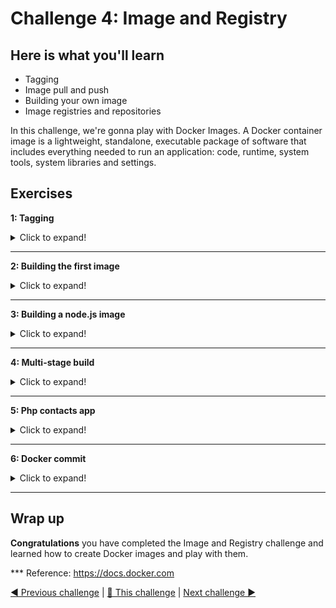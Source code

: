 # Challenge 4: Image and Registry

## Here is what you'll learn

- Tagging
- Image pull and push
- Building your own image
- Image registries and repositories

In this challenge, we're gonna play with Docker Images. A Docker container image is a lightweight, standalone, executable package of software that includes everything needed to run an application: code, runtime, system tools, system libraries and settings. 

## Exercises


**1: Tagging**
<details>
  <summary>Click to expand!</summary>

Let's pull an image. The command that we use is ```docker pull```. With that command, we're requesting from Docker that we want to download an image from its registry to the host. 

Type: 
```shell
$ docker pull ubuntu:latest
```
Output will be something like:
```shell
latest: Pulling from library/ubuntu
3ff22d22a855: Pull complete
e7cb79d19722: Pull complete
323d0d660b6a: Pull complete
b7f616834fd0: Pull complete
Digest: sha256:5d1d5407f353843ecf8b16524bc5565aa332e9e6a1297c73a92d3e754b8a636d
Status: Downloaded newer image for ubuntu:latest
docker.io/library/ubuntu:latest
 ```
Now it's time to see which images that we have on our system. For this, we're gonna type:
 
```shell
$ docker image ls
```
Output will be something like:
```shell
REPOSITORY          TAG                 IMAGE ID            CREATED             SIZE
ubuntu              latest              1e4467b07108        2 weeks ago         73.9MB
 ```

I want you to pay attention to the image id part. Like containers, images also have unique ids. The image ID is a digest, and is a computed SHA256 hash of the image configuration object, which contains the digests of the layers that contribute to the image's filesystem definition. If two different images have the same ids, this means that they're literally the same images with different names. 
Yes it's possible to tag an image with different tags. Let's do that and add another name to this image. 

Type: 
```shell
$ docker image tag ubuntu:latest your_dockerhub_id/day6:ubuntu
```
We have added a second name to the image. Let's check and see.

Type: 
```shell
$ docker image ls
```
Output will be something like:
```shell
REPOSITORY            TAG                 IMAGE ID            CREATED             SIZE
ubuntu                latest              1e4467b07108        2 weeks ago         73.9MB
ozgurozturknet/day6   ubuntu              1e4467b07108        2 weeks ago         73.9MB
```

We have 2 images that are stored on our host. Image ids are same, so these are literally the same images but with different names. 

We have added a new tag-name to ubuntu:latest image. We tagged it with our Docker Hub id. This means that this image is stored "or will be stored" on Docker Hub (Remember, image names also indicate where the image is located). But it isn't at the moment. Let's correct this and push this image to its repository. But before that we have to login and authenticate. This way, Docker Hub knows that we're the right person who can push this image to its respository. Let's login first. 

Type: 
```shell
$ docker login
```
Output will be something like:
```shell
Login with your Docker ID to push and pull images from Docker Hub. If you don't have a Docker ID, head over to https://hub.docker.com to create one.
Username: ozgurozturknet
Password:
Login Succeeded
```

Now we're ready to push. 

Type: 
```shell
$ docker push your_dockerhub_id/day6:ubuntu
```
Output will be something like:
```shell
The push refers to repository [docker.io/ozgurozturknet/day6]
095624243293: Mounted from library/ubuntu
a37e74863e72: Mounted from library/ubuntu
8eeb4a14bcb4: Mounted from library/ubuntu
ce3011290956: Mounted from library/ubuntu
ubuntu: digest: sha256:60f560e52264ed1cb7829a0d59b1ee7740d7580e0eb293aca2d722136edb1e24 size: 11529MB
```
That was fast, wasn't it? Please pay attention to the output. ```Mounted from library/ubuntu```. You know that images consist of multiple layers. And each layer has its unique id. When we pull or push any image, if the target (registry or your computer) has the same layer with tha same id stored on it, it doesn't pull or push that layer phyiscally again. Just checks and mounts that. This is the reason why it was fast. We didn't transfer any file to Docker Hub. Docker Hub detected that these 4 layers are already stored on it, so instead of getting it again, Docker hub just mounted these files to our repository. This is also same on our computer. We have 2 images stored on it. But they are literally the same images with different names. Docker doesn't store multiple files for these 2 images. Image files are stored just once but multiple tags are added to the same files.

But what are these layers? Is there any way to see how they are created? Yes and the command that we'll use is ```docker image history```. History sub-command shows us history of the image and it also shows how all these layers were created. Let's check this. 

Type: 
```shell
$ docker image history ubuntu:latest
```
Output will be something like:
```shell
1e4467b07108        2 weeks ago         /bin/sh -c #(nop)  CMD ["/bin/bash"]            0B
<missing>           2 weeks ago         /bin/sh -c mkdir -p /run/systemd && echo 'do…   7B
<missing>           2 weeks ago         /bin/sh -c set -xe   && echo '#!/bin/sh' > /…   811B
<missing>           2 weeks ago         /bin/sh -c [ -z "$(apt-get indextargets)" ]     1.01MB
<missing>           2 weeks ago         /bin/sh -c #(nop) ADD file:65a1cc50a9867c153…   72.9MB
```

This output shows us which commands have been executed and which layers have been created as a result of these commands. This also gives us some clues about how an image is created. 

Docker can build images automatically by reading the instructions from a Dockerfile. A Dockerfile is a text document that contains all the commands a user could call on the command line to assemble an image. Using ```docker build```, users can create an automated build that executes several command-line instructions in succession. Each instruction that changes anything creates a new layer. The Docker daemon runs the instructions in the Dockerfile one-by-one, committing the result of each instruction to a new image if necessary, before finally outputting the ID of your new image. It's now time to create our first image. 
</details>

***
**2: Building the first image**
<details>
  <summary>Click to expand!</summary>

First, we should clone this Github repository.

Type: 
```shell
$ git clone https://github.com/azuredevcollege/trainingdays.git
```
Output will be something like:
```shell
Cloning into 'trainingdays'...
remote: Enumerating objects: 42, done.
remote: Counting objects: 100% (42/42), done.
remote: Compressing objects: 100% (31/31), done.
remote: Total 1899 (delta 26), reused 25 (delta 11), pack-reused 1857 Receiving objects:  97% (1843/1899), 57.20 MiB | 11.92 MiB/s
Receiving objects: 100% (1899/1899), 63.35 MiB | 11.26 MiB/s, done.
Resolving deltas: 100% (747/747), done.
Updating files: 100% (1396/1396), done.
```

Repo has been cloned. It's time to jump to the
```trainingdays/day6/apps/first_docker_image``` folder. cd to that folder and
list all the files.


Type: 
```shell
$ cd trainingdays/day6/apps/first_docker_image
$ ls -l
```
Output will be something like:
```shell
total 8
-rw-r--r-- 1 ozozturk ozozturk  90 Jun 12 11:56 Dockerfile
-rw-r--r-- 1 ozozturk ozozturk 211 Jun 12 11:21 index.html
```

There are 2 files in that folder. ```index.html``` is a simple html file that has been created by us. We want to build a web server image with this file has been copied in it. To be able to build an image, we need a ```Dockerfile```. A Dockerfile is a text document that contains all the commands a user could call on the command line to assemble an image. We have one in this folder. Let's check and see what's in it. This is one of the simplest form of a Dockerfile.

Type: 
```shell
$ cat Dockerfile
```
Output will be something like:
```shell
FROM nginx:latest
COPY index.html /usr/share/nginx/html
CMD ["nginx", "-g", "daemon off;"]
```

 If we cd to a folder which has Dockerfile in it and type ```docker image build .```, Docker starts to run instructions in that Dockerfile in order. A Dockerfile must begin with the "FROM" instruction. "FROM" instruction specifies the Parent Image that you are trying to build this new image on top of. ```FROM``` basically means that "hey Docker, download that image and execute the next instructions on top of that". It's the base image that we build our image on top of. In our case, it is ```nginx:latest```. We're building our image on top of ngninx:latest. 

The second instruction in that Dockerfile is ```COPY```. The COPY instruction copies new files or directories from "source" to the "destination" inside the container. In our case, we have instructed Docker to copy the ```index.html``` file located in the current folder to the ```/usr/share/nginx/html``` folder inside the image. ```/usr/share/nginx/html``` is the folder where Nginx stores websites that it serves. We copied our index.html to that folder, So nginx daemon will serve our web page. 

The third and last instruction in this Dockerfile is CMD. The main purpose of the "CMD" instruction is that providing defaults of an executing container. In short, it defines the command to execute when you run a container from that image. There can be only one CMD instruction in any Dockerfile. If you list more than one CMD then only the last CMD will take effect. In our case, we want Docker to start nginx daemon when we create a container. 

Ok, it's time to create our first image. We checked the Dockerfile and see what it includes. Now we can build the first image.

Type: 
```shell
$ docker image build -t your_dockerhub_id/firstimage:latest . #do not forget the dot
```
Output will be something like:
```shell
Sending build context to Docker daemon  3.072kB
Step 1/3 : FROM nginx:latest
 ---> 08393e824c32
Step 2/3 : COPY index.html /usr/share/nginx/html
 ---> 14fb48dc6eea
Step 3/3 : CMD ["nginx", "-g", "daemon off;"]
 ---> Running in 772fbfd4dba3
Removing intermediate container 772fbfd4dba3
 ---> 560570bf44e5
Successfully built 560570bf44e5
Successfully tagged ozgurozturknet/firstimage:latest
```
Congrats! We have built our first image. Let's create a container to see if it's working as expect.

Type: 
```shell
$ docker container run --rm -d -p 80:80 --name test_container your_dockerhub_id/firstimage:latest
```
Output will be something like:
```shell
25e7fe3f3e57dd2eab07bf672501dde69d81eb156347607e0b378757b41d859b
```
Open a browser and visit http://127.0.0.1 You would see a page like that. 

<img src="./img/firstimage.png">

Stop the container and it'll be deleted automatically.

Type: 
```shell
$ docker container stop test_container
```
Output will be something like:
```shell
test_container
```
</details>

***
**3: Building a node.js image**
<details>
  <summary>Click to expand!</summary>

This time we're gonna build a node.js app image. cd to the ```/trainingdays/day6/apps/nodejs``` folder and list all the files. 


Type: 
```shell
$ cd /trainingdays/day6/apps/nodejs
$ ls -l
```
Output will be something like:
```shell
total 12
-rw-r--r-- 1 ozozturk ozozturk 292 Aug 12 20:27 Dockerfile
-rw-r--r-- 1 ozozturk ozozturk 288 Aug 12 20:14 package.json
-rw-r--r-- 1 ozozturk ozozturk 273 Aug 12 20:15 server.js
```

This time we have 3 files. First one is ```package.json```. If you work with JavaScript, or you've ever interacted with a JavaScript project, Node.js or a frontend project, you surely met the package.json file. The package.json file is kind of a manifest for your project. It can do a lot of things, but in our case it's specially important because it defines the dependencies that we'll install with npm. Our simple node application is running on top of Express framework and we need that framework to be installed to run our simple Javascript webapp. ```Server.js``` is the second file and it's our main Javascript application. It's a simple "Hello World" web app. And the third one is the usual suspect. Dockerfile. Let's take a look at it. 

Type: 
```shell
$ cat Dockerfile
```
Output will be something like:
```shell
# source: https://nodejs.org/en/docs/guides/nodejs-docker-webapp/
FROM node:12

# Create app directory
WORKDIR /usr/src/app

# Copy source files
COPY package.json .
COPY server.js .

# Install app dependencies
RUN npm install

# Exposing the port 8080
EXPOSE 8080

CMD [ "node", "server.js" ]
```

I want you to pay attention to 2 things. First, as you can see, we can add comments to Dockerfile. Any line starting with ```#``` is treated as a comment and not processed. Second, we have 3 new instructions, ```WORKDIR``` , ```RUN``` and ```EXPOSE```. The default working directory for running binaries within a container is the root directory (/), but you can set a different folder by using "WORKDIR" instruction. It's kind of cd'ing to that folder. Any command that you execute after that insturction will be executed in this folder. If there isn't any folder with that name in the image, Docker creates the folder first but If there is, Docker uses that. 

The "RUN" instruction will execute any commands in a new layer on top of the current image and commit the results. The resulting committed image will be used for the next step in the Dockerfile. When we want to execute anything, we use this instruction. 

The "EXPOSE" instruction informs Docker that the container listens on the specified network ports at runtime. You can specify whether the port listens on TCP or UDP, and the default is TCP if the protocol is not specified. The EXPOSE instruction does not actually publish the port. It functions as a type of documentation about which ports are intended to be published between the person who builds the image and the person who runs the container. To actually publish any port, we should use the -p flag during container creation.

Now it's time to build the image. 

Type: 
```shell
$ docker image build -t your_dockerhub_id/node:latest .
```
Output will be something like:
```shell
Sending build context to Docker daemon  4.096kB
Step 1/7 : FROM node:12
 ---> cfcf3e70099d
Step 2/7 : WORKDIR /usr/src/app
 ---> Running in 0784285bb528
Removing intermediate container 0784285bb528
 ---> 548e712ed3ef
Step 3/7 : COPY package.json .
 ---> 3f85bf98e435
Step 4/7 : COPY server.js .
 ---> beb25f72bb6a
Step 5/7 : RUN npm install
 ---> Running in e3eed8b0c46d
npm notice created a lockfile as package-lock.json. You should commit this file.
npm WARN docker_web_app@1.0.0 No repository field.
npm WARN docker_web_app@1.0.0 No license field.

added 50 packages from 37 contributors and audited 50 packages in 2.167s
found 0 vulnerabilities

Removing intermediate container e3eed8b0c46d
 ---> 8d3082c10a9e
Step 6/7 : EXPOSE 8080
 ---> Running in 0e6bd014ac73
Removing intermediate container 0e6bd014ac73
 ---> 5143985531f3
Step 7/7 : CMD [ "node", "server.js" ]
 ---> Running in 152317b9eafe
Removing intermediate container 152317b9eafe
 ---> a832145edf14
Successfully built a832145edf14
Successfully tagged ozgurozturknet/node:latest
```

Image has been built successfully. But I want you to run the same command one more time. 

```shell
Sending build context to Docker daemon  4.096kB
Step 1/7 : FROM node:12
 ---> cfcf3e70099d
Step 2/7 : WORKDIR /usr/src/app
 ---> Using cache
 ---> 3d04799d4f2a
Step 3/7 : COPY package.json .
 ---> Using cache
 ---> a348cb47ad20
Step 4/7 : COPY server.js .
 ---> Using cache
 ---> 5affbe5fce86
Step 5/7 : RUN npm install
 ---> Using cache
 ---> ad11b36a3604
Step 6/7 : EXPOSE 8080
 ---> Using cache
 ---> 57b485f4eef1
Step 7/7 : CMD [ "node", "server.js" ]
 ---> Using cache
 ---> fb0586534394
Successfully built fb0586534394
Successfully tagged ozgurozturknet/node:latest
```

Something strange has happened. We built that image a few seconds ago and we didn't change any source file after that. Then we reran the docker image build command second time but we received lots of ``` ---> Using cache``` messages this time. What does that mean? 

When building an image, Docker steps through the instructions in your Dockerfile, executing each in the order specified. As each instruction is examined, Docker looks for an existing layers in its cache that it can reuse, rather than creating a new (duplicate) layer. If you don't change any source file or didn't change anything in the Dockerfile, this means that nothing has changed, so Docker doesn't run the instruction again and again. Instead of that, Docker uses the cached layers. That makes the build process fast. Let's simulate that and see what happens if we change something. Open ```server.js``` file with a text editor, go to line 12 and change the ```Hello World``` message with another message something like ```build cache test```. Save the file and rerun ```docker image build -t your_dockerhub_id/node:latest .``` command one more time. 

```shell
Sending build context to Docker daemon  4.096kB
Step 1/7 : FROM node:12
 ---> cfcf3e70099d
Step 2/7 : WORKDIR /usr/src/app
 ---> Using cache
 ---> 3d04799d4f2a
Step 3/7 : COPY package.json .
 ---> Using cache
 ---> a348cb47ad20
Step 4/7 : COPY server.js .
 ---> 800aa5cd76d2
Step 5/7 : RUN npm install
 ---> Running in 20f6c9a2c4e0
npm notice created a lockfile as package-lock.json. You should commit this file.
npm WARN docker_web_app@1.0.0 No repository field.
npm WARN docker_web_app@1.0.0 No license field.

added 50 packages from 37 contributors and audited 50 packages in 2.521s
found 0 vulnerabilities

Removing intermediate container 20f6c9a2c4e0
 ---> eac206f9957e
Step 6/7 : EXPOSE 8080
 ---> Running in 3084d34a448f
Removing intermediate container 3084d34a448f
 ---> 1e4c0a700aa6
Step 7/7 : CMD [ "node", "server.js" ]
 ---> Running in b0fae2027731
Removing intermediate container b0fae2027731
 ---> 729b13c3276f
Successfully built 729b13c3276f
Successfully tagged ozgurozturknet/node:latest
```

Docker started to build an image again. First step, nothing changed, used the cache. Second step, nothing changed, used the cache. Third step, nothing changed, used the cache. But fourth step, we wanted to copy server.js file, which has been changed. Old layer that Docker has created and cached before is invalid now. So Docker started to execute that instruction and created a new layer and didn't use the cached version. And each instruction after that has been executed again and Docker didn't use the cache. Because something has changed and the rest of the layers should be affected too. Therefore, Docker can't use cache for them either. That's kind of important thing to know. Because you can speed up build process by leveraging build cache. But order of Dockerfile instructions is important.

For example, if your Dockerfile contains several instruction, like ours, you can order them from the less frequently changed (to ensure the build cache is reusable) to the more frequently changed. If we move  ```COPY server.js .``` from 4. step to anywhere after the ```RUN npm install``` instruction, this means that, we can change anything in this server.js file and Docker will not rerun npm install each time when we build that image again and use cache for that step. 
(Visit https://docs.docker.com/develop/develop-images/dockerfile_best-practices/  for Dockerfile best practices)

It's time to create a container from that image and see if it's working properly. 

Type: 
```shell
$ docker container run --rm -d -p 80:8080 --name node_container your_dockerhub_id/node:latest
```
Output will be something like:
```shell
09a4d1789cdab19a0f3af9c66a4f6e68503e5b8a1f46d6c512e88b10c5e70011
```

Open a browser and visit http://127.0.0.1 You would see a page with a Hello World! message. 

Stop the container and it'll be deleted automatically.

Type: 
```shell
$ docker container stop node_container
```
Output will be something like:
```shell
node_container
```
</details>

***
**4: Multi-stage build**
<details>
  <summary>Click to expand!</summary>

Let's imagine that we're java developers and working on a new shiny project called App1 (Do you remember our old friend :)). Application has been written and it's ready. Now it is time to check the source code. It's located at ```/trainingdays/day6/apps/java``` folder. cd to that folder and list all the files. 

Type: 
```shell
$ cd /trainingdays/day6/apps/java
$ ls -l
```
Output will be something like:
```shell
total 8
-rw-r--r-- 1 ozozturk ozozturk 135 Jun 12 22:43 Dockerfile
-rw-r--r-- 1 ozozturk ozozturk 154 Jun 12 22:35 app1.java
-rw-r--r-- 1 ozozturk ozozturk 154 Jun 12 22:35 Dockerfile2
```

There are 2 files in it (actually 3 but let's forget Dockerfile2 for now). ```app1.java``` is the source code of our application. Please pay attention. It is not the application, it is just the source code of this application. It isn't compiled yet. To convert this source code to an application, we have to compile this code. We generally do that on our computers via IDEs. But we can use the power of Docker and compile our application while building the image. The Dockerfile in this folder is a good example of that practice. Let's check the Dockerfile. 

Type: 
```shell
$ cat Dockerfile
```
Output will be something like:
```shell
FROM mcr.microsoft.com/java/jdk:8-zulu-alpine
COPY . /usr/src/myapp/
WORKDIR /usr/src/myapp
RUN javac app1.java
CMD [ "java" , "app1" ]
```

Again, a simple Dockerfile. We want to build our image on top of the "Java Development Kit (JDK)" image provided by Microsoft. JDK image has all the tools in it that we need to compile our java code and convert it to a java application. First, we copy that source code to the image and after that we jump into that folder and run ```javac app1.java``` command which compiles this source code and generates an application. At the end, we have a CMD instruction that instructs to run this application whenever we create a container from that image. Let's build the image. 


Type: 
```shell
$ docker image build -t your_dockerhub_id/java:latest .
```
Output will be something like:
```shell
Sending build context to Docker daemon  3.072kB
Step 1/5 : FROM mcr.microsoft.com/java/jdk:8-zulu-alpine
8-zulu-alpine: Pulling from java/jdk
df20fa9351a1: Pull complete
1e7717fd7ab1: Pull complete
Digest: sha256:19712872c6dd8ca02a8f727737372477559f2659aa6294c2dcae050096234224
Status: Downloaded newer image for mcr.microsoft.com/java/jdk:8-zulu-alpine
 ---> b7bb6dd0ee76
Step 2/5 : COPY . /usr/src/myapp/
 ---> ed2f0977e390
Step 3/5 : WORKDIR /usr/src/myapp
 ---> Running in d2333b9e9af3
Removing intermediate container d2333b9e9af3
 ---> 55a151ddf81a
Step 4/5 : RUN javac app1.java
 ---> Running in b8697de33caa
Removing intermediate container b8697de33caa
 ---> 3bfd240a44ff
Step 5/5 : CMD [ "java" , "app1" ]
 ---> Running in 00a6a2a448ab
Removing intermediate container 00a6a2a448ab
 ---> ceab35948e29
Successfully built ceab35948e29
Successfully tagged ozgurozturknet/java:latest
```
Image has been built. Let's test it. 

Type: 
```shell
$ docker container run your_dockerhub_id/java:latest
```
Output will be something like:
```shell
Hello there! I'm App1 Java Console Application
```

Perfect. It works. App1 has been compiled and it runs. But it seems to me that, something is wrong with that approach. First of all, we built our image on top of the JDK image. It includes lots of tools for development. Like the one that we ran to compile our application. But, should we really send this image to our customers as is? With all of these development tools? Also our source code is copied to that image too. Maybe that is not something we want. We just wanted to compile our source code and get the application. We want our customers to be able to run this application. We don't want them to have all the unnecessary tools and our source code. Also image size is big, because of these unnecessary tools. These tools are needed for development, but they area actually not needed for running java applications that are already compiled. Instead, the "Java Runtime Environment (JRE)" contains the Java runtime only and is a smaller, more lightweight component that has all it needs to run Java applications.

Instead of sending this image, It would be wise to get this compiled application from that image, copy it to our computer and create another image that includes just this application + runtime, instead of application + source code + development tools. So we need to build another image. To be able to do that, we need to create a second Dockerfile. But eeeh. This is a mess. There should be a simple solution. 
Yes there is a simple solution to handle this and it's called multi-stage build. 

One of the most challenging thing about building images is keeping the image size down. Each instruction in Dockerfile adds a layer to image, and you need to remember to clean up any artifacts you don’t need before moving on to the next layer. To write a really efficient Dockerfile, you have traditionally needed to employ shell tricks and other logic to keep the layers as small as possible and to ensure that each layer has the artifacts it needs from the previous layer and nothing else. It was actually very common to have one Dockerfile to use for development (which contained everything needed to build your application), and a slimmed-down one to use for production, which only contained your application and exactly what was needed to run it. This has been referred to as the “builder pattern”. But maintaining two Dockerfiles is not ideal. 

With multi-stage builds, you can use multiple FROM statements in your Dockerfile. Each FROM instruction can use a different base, and each of them begins a new stage of the build. You can selectively copy artifacts from one stage to another, leaving behind everything you don’t want in the final image. Dockerfile2 is a perfect example of this kind of multi-stage build. Let's check it. 


Type: 
```shell
$ cat Dockerfile2
```
Output will be something like:
```shell
FROM mcr.microsoft.com/java/jdk:8-zulu-alpine AS builder
COPY . /usr/src/myapp/
WORKDIR /usr/src/myapp
RUN javac app1.java

FROM  mcr.microsoft.com/java/jre:8-zulu-alpine
WORKDIR /usr/src/myapp
COPY --from=builder /usr/src/myapp .
CMD ["java", "app1"]
```

As you can see, we have a Dockerfile with 2 "FROM" instructions. Think it like 2 Dockerfiles combined together. First part is similar to the Dockerfile that we have built our application a few minutes ago. There are only 2 differences. First, there is a new section at the end of the "FROM" instruction. "AS builder" or it could be "AS anything", just name it. It indicates that this first section of this Dockerfile is named as "builder". We're gonna use this name later to copy artifacts generated in this stage. Second difference is that "CMD" instruction has been removed, because we don't need it anymore. This "builder" stage is just used for compiling the application from its source code. We're taking our source code, copying it into a jdk image, compiling the application in it and that's it. After that we are building our actual image with a new "FROM" instruction. This second stage will create the actual image that will be tagged at the end. It's based on JRE image, not the JDK. 

Please pay attention to line 8. "COPY --from=builder". We're instructing Docker to copy files from stage called builder. First stage is there just to compile our application. Our source code has been compiled and application has been created at this builder stage. And we're copying just this compiled application into final image. In this way, jdk and any intermediate artifacts are left behind and not present in the final image. The end result is this tiny production image that just includes the application. Not the source code and not the development tools. Let's build this image and see what's going on. 
(We're gonna use ```-f``` option to point this Dockerfile2. If your Dockerfile name is different than Dockerfile -First letter is Uppercase "D" and file doesn't have any extension like .txt- or Dockerfile is in another folder, you should use -f option and point that file)

Type: 
```shell
$ docker image build -f Dockerfile2 -t your_dockerhub_id/finaljava:latest .
```
Output will be something like:
```shell
Sending build context to Docker daemon  4.096kB
Step 1/8 : FROM mcr.microsoft.com/java/jdk:8-zulu-alpine AS builder
 ---> b7bb6dd0ee76
Step 2/8 : COPY . /usr/src/myapp/
 ---> 786a33a37acb
Step 3/8 : WORKDIR /usr/src/myapp
 ---> Running in 1145e3882420
Removing intermediate container 1145e3882420
 ---> 5f16de8216fb
Step 4/8 : RUN javac app1.java
 ---> Running in 98375300d10a
Removing intermediate container 98375300d10a
 ---> f632a0c6f49e
Step 5/8 : FROM  mcr.microsoft.com/java/jre:8-zulu-alpine
8-zulu-alpine: Pulling from java/jre
df20fa9351a1: Already exists
b391ad10af71: Pull complete
Digest: sha256:bb7135444a7e78448b0038d26079e6bef78c1c7839333bf9806d6c12e65a1eff
Status: Downloaded newer image for mcr.microsoft.com/java/jre:8-zulu-alpine
 ---> 36c60fc08a2d
Step 6/8 : WORKDIR /usr/src/myapp
 ---> Running in 25809e0fd983
Removing intermediate container 25809e0fd983
 ---> 5b580490d819
Step 7/8 : COPY --from=builder /usr/src/myapp .
 ---> e357def56d05
Step 8/8 : CMD ["java", "app1"]
 ---> Running in 00585394dbfb
Removing intermediate container 00585394dbfb
 ---> 7b7c6b3a7f6a
Successfully built 7b7c6b3a7f6a
Successfully tagged ozgurozturknet/finaljava:latest
```
Final image has been built. It's much smaller than the first one. Also only artifacts that we need are included. 
</details>

***
**5: Php contacts app**
<details>
  <summary>Click to expand!</summary>

This time, we're gonna combine what have we learned so far. We will build 2 images. First one is a simple php application. The other one is famous mysql database. After building images, we will run these and try couple of tricks that we have learned so far. First, let's check and see what we're gonna build. All files are located at ```/trainingdays/day6/apps/php``` folder. cd to that folder and list all the files. 

Type: 
```shell
$ cd /trainingdays/day6/apps/php
$ ls -l
```
Output will be something like:
```shell
total 24
-rw-r--r-- 1 ozozturk ozozturk  333 Aug 13 11:54 Dockerfile
-rw-r--r-- 1 ozozturk ozozturk   64 Aug 13 11:36 Dockerfile.mysql
-rw-r--r-- 1 ozozturk ozozturk  112 Aug 13 11:36 createtable.sql
-rw-r--r-- 1 ozozturk ozozturk   81 Aug 13 11:36 env.list
-rw-r--r-- 1 ozozturk ozozturk  107 Aug 13 11:36 envmysql.list
drwxr-xr-x 2 ozozturk ozozturk 4096 Aug 13 11:35 php
```

It's a little bit crowded folder. There are 2 Dockerfiles. First one is the Dockerfile that we'll be used to build web app image. Second one will be used to build mysql database image. 

There are 2 other files with .list extenison in this folder. These files will be used to define environment variables while creating containers. "env.list" will be passed to php web container. There are couple of environment variables defined in this file and php web application will use these values to connect to the database -username, password etc.-. "envmysql.list" is another environment  variable file and has couple of other environment  variables defined in it. We'll pass this values to mysql container. mysql container will start and create a database using these parameters. Essentially, we could inject these variables into the Dockerfiles. Yes, it's possible. We can define environment variables with ```ENV``` instruction in any Dockerfile and any container created from that image will have these environment variables. But if we do that, these will be hardcoded to image. This means that whoever get this image can access to these values. Especially this isn't a thing that we want for sensitive data like passwords. Therefore, we didn't define them in Dockerfiles. Instead of that, we will pass these values during container creation.  

"createtable.sql" is an sql script that will create a table, which will be used by php web app to store its data. We'll copy this script to a special folder in the image. When we create a container from that image, mysql will create a table using that script. 

"php" is the folder where our main web app is located. There are 3 files in that folder. It's really a simple web app which allows us to record contact details. Kind of primitive crm. 

Let's have a look at Dockerfiles before building images. 

Type: 
```shell
$ cat Dockerfile
```
Output will be something like:
```shell
FROM php:7.3-apache
RUN apt-get update -y && apt-get install curl mariadb-client-10.5 -y
RUN docker-php-ext-install mysqli && docker-php-ext-enable mysqli
RUN mkdir /var/www/html/images
RUN chmod 777 /var/www/html/images
COPY ./php/ /var/www/html/
HEALTHCHECK --interval=30s --timeout=3s CMD curl -f http://localhost/ || exit 1
```

We use official php image as our base. Then we install couple of binaries that we need and create a folder where we'll store uploaded images. After that we copy our web app into image. So far nothing unknown. But now we have a new instruction, "HEALTHCHECK". "HEALTHCHECK" instruction tells Docker "how to test a container to check if it's still working or not?". This can detect cases such as a web server that is stuck in an infinite loop and unable to handle new connections, even though the server process is still running so the container is up. When we run a container which has a healthcheck defined in its image, this container has a "health" status in addition to its "lifecycle" status. This allows us to monitor container's health status and take action if something goes wrong. In our case, we instructed that each container created from that image should start a healthchecking process and continue to do that every 30 seconds. If container gets a response from http://localhost/, Docker will mark the container as healthy, otherwise unhealthy. 

All good so far but there's something strange in this Dockerfile. We don't have any CMD instruction in this file. So, which application will be started when a container been created from that image? Is there anything like secret CMD or something else? Answer is really simple. When you build an image, Docker inherits all the settings from base image. If you specify anything on your Dockerfile, it overwrites the same value that is inherited from base image. But if you left it blank, Image uses the inherited value from base image. In our case, we don't have the CMD instruction, so Docker will inherit this from base image. That's enough for the first Dockerfile. Let's take have a look at mysql's Dockerfile too. 

Type: 
```shell
$ cat Dockerfile.mysql
```
Output will be something like:
```shell
FROM mysql:5.7
COPY createtable.sql /docker-entrypoint-initdb.d
```

This is really short. We're gonna use mysql:5.7 as our base and copy createtable.sql to /docker-entrypoint-initdb.d folder. That's all. When a mysql container is started for the first time, a new database with the specified name will be created and initialized with the provided configuration variables. In addition to that, mysql container executes files with extensions .sh, .sql and .sql.gz that are found in /docker-entrypoint-initdb.d folder. That's the reason why we copy our sql script to this folder. When a container is been created from that image, it'll execute this script and this script will create our database.  (See https://hub.docker.com/_/mysql for details)

It's time to build 2 images. 

Type: 
```shell
$ docker image build -t your_dockerhub_id/php:v1 .
```
Output will be something like:
```shell
Sending build context to Docker daemon  11.26kB
Step 1/7 : FROM php:7.3-apache
Step 2/7 : RUN apt-get update -y && apt-get install curl mariadb-client-10.3 -y
 ---> Running in dca6dcd061df
[…]
[…]
[…]
Step 6/7 : HEALTHCHECK --interval=30s --timeout=3s CMD curl -f http://localhost/ || exit 1
 ---> Running in d6dc02b8ca50
Removing intermediate container d6dc02b8ca50
 ---> bf3e03646cc0
Step 7/7 : COPY ./php/ /var/www/html/
 ---> 53959f571f38
Successfully built 53959f571f38
Successfully tagged ozgurozturknetphp:v1
```

Php image is ready. Let's build mysql image now. 

Type: 
```shell
$ docker image build -f Dockerfile.mysql -t your_dockerhub_id/mysql:v1 .
```
Output will be something like:
```shell
Sending build context to Docker daemon  11.26kB
Step 1/2 : FROM mysql:5.7
Status: Downloaded newer image for mysql:5.7
 ---> 718a6da099d8
Step 2/2 : COPY createtable.sql /docker-entrypoint-initdb.d
 ---> 2dfc8038fc98
Successfully built 2dfc8038fc98
Successfully tagged ozgurozturknetmysql:v1
```

Done. Images are ready. It's time to run our fancy crm application but first let's create a new bridge network. Web contaier should access to mysql database container via its name. Therefore, these containers must be able to resolve each others name. 

Type: 
```shell
$ docker network create php-mysql-net
```
Output will be something like:
```shell
f3b75a829c3f7a8d5268dbf9dcb884071b3affaed642b3fe6354e78193d054c6
```
Images are ready. Bridge network has been created. We're ready to create containers. 


Type: 
```shell
$ docker container run -d --name phpapp --network php-mysql-net -p 80:80 --env-file env.list your_dockerhub_id/php:v1
```
Output will be something like:
```shell
c580f355ad836c1021ee5959970bdf53c93de088c701af4110e1dfd8e976a80b
```

Type: 
```shell
$ docker container run -d --name mysqldb --network php-mysql-net --env-file envmysql.list your_dockerhub_id/mysql:v1
```
Output will be something like:
```shell
02d51c5ad53c0f1fd0679a5b0f4b60a742a07eecd9eb2f7eebbb8eb800bed73e
```

Type: 
```shell
$ docker ps
```
Output will be something like:
```shell
CONTAINER ID        IMAGE                    COMMAND                  CREATED              STATUS                        PORTS                 NAMES
02d51c5ad53c        ozgurozturknetmysql:v1   "docker-entrypoint.s…"   53 seconds ago       Up 52 seconds                 3306/tcp, 33060/tcp   mysqldb
c580f355ad83        ozgurozturknetphp:v1     "docker-php-entrypoi…"   About a minute ago   Up About a minute (healthy)   0.0.0.0:80->80/tcp    phpapp
```

Containers are up and running and also phpapp's status is healthy. Let's open a browser and see if php application is also working and can connect to mysql database or not. Visit http://127.0.0.1

<img src="./img/php1.png">

Fill the form and click add.

<img src="./img/php2.png">

If you saw this message, everything is fine. Click View and check your records. 

<img src="./img/php3.png">

Congratulations! You have successfully built a 2-tier web app and run that locally. 

Now we can stop and delete the containers. Please don't delete these images for now. We will use these at Challange 5. 
Type: 
```shell
$ docker container rm -f mysqldb phpapp
```
</details>

***
**6: Docker commit**
<details>
  <summary>Click to expand!</summary>

Dockerfile isn't the only way to create an image. We can convert a container to an image too. It can be useful to commit a container’s file changes or settings into a new image. This allows us to debug a container by running an interactive shell, or to export a working dataset to another server. Generally, it is better to use Dockerfiles to manage your images in a documented and maintainable way, but sometimes this type of commit method is also needed. Let's try this. First let's create a container and create a file in it. 

Type: 
```shell
$ docker container run -it --name commit_test busybox sh
```
Output will be something like:
```shell
/ # mkdir /test
/ # cd /test
/test # touch test.txt
/test # echo "hello world" > test.txt
/test # exit
```

Let's assume that we have an important container. We have connected to it and made lots of changes. Created folders and files, installed something etc. We don't want to loose our efforts and keep this container as an image. So we can move it anywhere. Let's commit this container and convert it to an image. 

Type: 
```shell
$ docker commit commit_test your_dockerhub_id/commit:latest
```
Output will be something like:
```shell
sha256:8f5d8a8e42bd9419f6a932c0e70b0700f0618096d6c3f4a06753520fac236ed7
```
Our image is ready. Now if we want, we can push it to our repository and move it to anywhere we want. 
</details>

***
## Wrap up

__Congratulations__ you have completed the Image and Registry challenge and learned how to create Docker images and play with them. 

*** Reference: https://docs.docker.com

[◀ Previous challenge](./challenge3.md) | [🔼 This challenge](./challenge4.md) | [Next challenge ▶](./challenge5.md)
